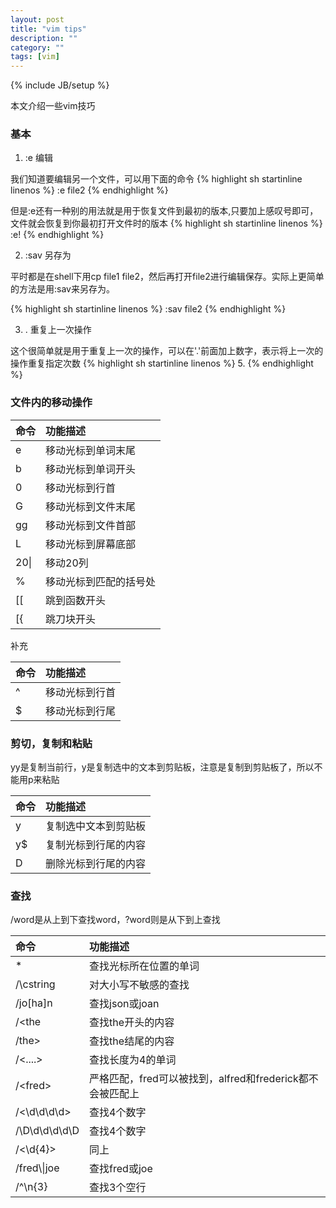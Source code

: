 ```yaml
---
layout: post
title: "vim tips"
description: ""
category: ""
tags: [vim]
---
```

{% include JB/setup %}

本文介绍一些vim技巧

### 基本

1. :e 编辑

我们知道要编辑另一个文件，可以用下面的命令
{% highlight sh startinline linenos  %}
:e file2
{% endhighlight %} 

但是:e还有一种别的用法就是用于恢复文件到最初的版本,只要加上感叹号即可，文件就会恢复到你最初打开文件时的版本
{% highlight sh startinline linenos  %}
:e!
{% endhighlight %}

2. :sav 另存为

平时都是在shell下用cp file1 file2，然后再打开file2进行编辑保存。实际上更简单的方法是用:sav来另存为。

{% highlight sh startinline linenos  %}
:sav file2
{% endhighlight %} 

3. . 重复上一次操作

这个很简单就是用于重复上一次的操作，可以在'.'前面加上数字，表示将上一次的操作重复指定次数
{% highlight sh startinline linenos  %}
5.
{% endhighlight %} 

### 文件内的移动操作

|命令|功能描述|
|:---|:---|
|e|移动光标到单词末尾|
|b|移动光标到单词开头|
|0|移动光标到行首|
|G|移动光标到文件末尾|
|gg|移动光标到文件首部|
|L|移动光标到屏幕底部|
|20\||移动20列|
|%|移动光标到匹配的括号处|
|[[|跳到函数开头|
|[{|跳刀块开头|

补充

|命令|功能描述|
|:---|:---|
|^|移动光标到行首|
|$|移动光标到行尾|

### 剪切，复制和粘贴

yy是复制当前行，y是复制选中的文本到剪贴板，注意是复制到剪贴板了，所以不能用p来粘贴

|命令|功能描述|
|:---|:---|
|y|复制选中文本到剪贴板|
|y$|复制光标到行尾的内容|
|D|删除光标到行尾的内容|

### 查找


/word是从上到下查找word，?word则是从下到上查找

|命令|功能描述|
|:---|:---|
|*|查找光标所在位置的单词|
|/\cstring |对大小写不敏感的查找|
|/jo[ha]n |查找json或joan|
|/\<the |查找the开头的内容|
|/the\> |查找the结尾的内容|
|/\<....\> |查找长度为4的单词|
|/\<fred\> |严格匹配，fred可以被找到，alfred和frederick都不会被匹配上|
|/\<\d\d\d\d\> |查找4个数字|
|/\D\d\d\d\d\D |查找4个数字|
|/\<\d\{4}\> |同上|
|/fred\\\|joe |查找fred或joe|
|/^\n\{3}| 查找3个空行|


